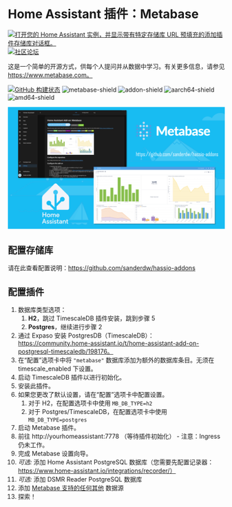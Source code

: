 # Home Assistant 插件：Metabase

[![打开您的 Home Assistant 实例，并显示带有特定存储库 URL 预填充的添加插件存储库对话框。](https://my.home-assistant.io/badges/supervisor_add_addon_repository.svg)](https://my.home-assistant.io/redirect/supervisor_add_addon_repository/?repository_url=https%3A%2F%2Fgithub.com%2Fsanderdw%2Fhassio-addons)
[![社区论坛][forum-shield]][forum]

这是一个简单的开源方式，供每个人提问并从数据中学习。有关更多信息，请参见 https://www.metabase.com。

[![GitHub 构建状态](https://github.com/sanderdw/hassio-addons/workflows/Metabase/badge.svg?logo=github)](https://github.com/sanderdw/hassio-addons/actions) ![metabase-shield] ![addon-shield] ![aarch64-shield] ![amd64-shield]

![Metabase](https://raw.githubusercontent.com/sanderdw/hassio-addons/master/images/metabase.png)

## 配置存储库

请在此查看配置说明：https://github.com/sanderdw/hassio-addons

## 配置插件

1. 数据库类型选项：
   1. **H2**，跳过 TimescaleDB 插件安装，跳到步骤 5
   2. **Postgres**，继续进行步骤 2
2. 通过 Expaso 安装 PostgresDB（TimescaleDB）：https://community.home-assistant.io/t/home-assistant-add-on-postgresql-timescaledb/198176。
3. 在“配置”选项卡中将 `"metabase"` 数据库添加为额外的数据库条目。无须在 timescale_enabled 下设置。
4. 启动 TimescaleDB 插件以进行初始化。
5. 安装此插件。
6. 如果您更改了默认设置，请在“配置”选项卡中配置设置。
   1. 对于 H2，在配置选项卡中使用 `MB_DB_TYPE=h2`
   2. 对于 Postgres/TimescaleDB，在配置选项卡中使用 `MB_DB_TYPE=postgres`
7. 启动 Metabase 插件。
8. 前往 http://yourhomeassistant:7778 （等待插件初始化） - 注意：Ingress 仍未工作。
9. 完成 Metabase 设置向导。
10. _可选:_ 添加 Home Assistant PostgreSQL 数据库（您需要先配置记录器：https://www.home-assistant.io/integrations/recorder/）
11. _可选:_ 添加 DSMR Reader PostgreSQL 数据库
12. 添加 [Metabase 支持的任何其他](https://www.metabase.com/data_sources/) 数据源
13. 探索！

[aarch64-shield]: https://img.shields.io/badge/aarch64-yes-green.svg?style=flat-square
[amd64-shield]: https://img.shields.io/badge/amd64-yes-green.svg?style=flat-square
[metabase-shield]: https://img.shields.io/badge/Metabase%20Version-%200.53.5.5-purple.svg?style=flat-square
[addon-shield]: https://img.shields.io/badge/dynamic/json?url=https%3A%2F%2Fgithub.com%2Fsanderdw%2Fhassio-addons%2Fraw%2Frefs%2Fheads%2Fmaster%2Fmetabase%2Fconfig.json&query=version&style=flat-square&label=Addon%20Version
[forum-shield]: https://img.shields.io/badge/community-forum-brightgreen.svg?style=for-the-badge
[forum]: https://community.home-assistant.io/t/metabase-add-on-for-home-assistant/286413